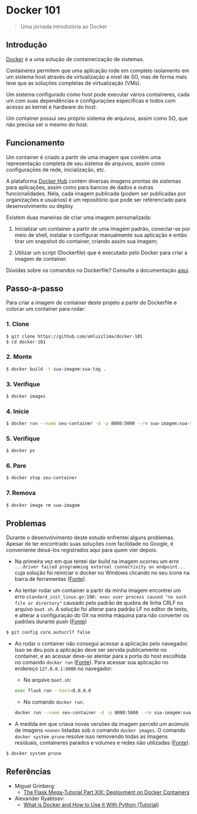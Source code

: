 # Docker 101
> Uma jornada introdutória ao Docker

## Introdução

[Docker](https://www.docker.com/) é a uma solução de containerização de sistemas.

Containeres permitem que uma aplicação rode em completo isolamento em um sistema
host através de virtualização a nível de SO, mas de forma mais leve que as
soluções completas de virtualização (VMs).

Um sistema configurado como host pode executar vários containeres, cada um com
suas dependências e configurações específicas e todos com acesso ao kernel e hardware do host.

Um container possui seu próprio sistema de arquivos, assim como SO, que não
precisa ser o mesmo do host.

## Funcionamento

Um container é criado a partir de uma imagem que contém uma representação completa
de seu sistema de arquivos, assim como configurações de rede, inicialização, etc.

A plataforma [Docker Hub](https://hub.docker.com/) contém diversas imagens prontas de sistemas para aplicações,
assim como para bancos de dados e outras funcionalidades. Nela, cada imagem publicada (podem ser publicadas por organizações e usuários) é um repositório que
pode ser referenciado para desenvolvimento ou deploy.

Existem duas maneiras de criar uma imagem personalizada:

1. Inicializar um container a partir de uma imagem padrão, conectar-se por meio
de shell, instalar e configurar manualmente sua aplicação e então tirar um
snapshot do container, criando assim sua imagem;

2. Utilizar um script (Dockerfile) que é executado pelo Docker para criar a imagem
de container.

Dúvidas sobre os comandos no Dockerfile? Consulte a documentação [aqui](https://docs.docker.com/engine/reference/builder/).


## Passo-a-passo
Para criar a imagem de container deste projeto a partir do Dockerfile e colocar
um container para rodar:

### 1. Clone
```sh
$ git clone https://github.com/umluizlima/docker-101
$ cd docker-101
```

### 2. Monte
```sh
$ docker build -t sua-imagem:sua-tag .
```

### 3. Verifique
```sh
$ docker images
```

### 4. Inicie
```sh
$ docker run --name seu-container -d -p 8080:5000 --rm sua-imagem:sua-tag
```

### 5. Verifique
```sh
$ docker ps
```

### 6. Pare
```sh
$ docker stop seu-container
```

### 7. Remova
```sh
$ docker image rm sua-imagem
```

## Problemas
Durante o desenvolvimento deste estudo enfrentei alguns problemas. Apesar de ter encontrado suas soluções com facilidade no Google, é conveniente deixá-los registrados aqui para quem vier depois.


- Na primeira vez em que tentei dar build na imagem ocorreu um erro `...driver failed programming external connectivity on endpoint...` cuja solução foi reiniciar o docker no Windows clicando no seu ícone na barra de ferramentas ([Fonte](https://stackoverflow.com/questions/44414130/docker-on-windows-10-driver-failed-programming-external-connectivity-on-endpoin)).

- Ao tentar rodar um container a partir da minha imagem encontrei um erro `standard_init_linux.go:190: exec user process caused "no such file or directory"` causado pelo padrão de quebra de linha CRLF no arquivo `boot.sh`. A solução foi alterar para padrão LF no editor de texto, e alterar a configuração do Git na minha máquina para não converter os padrões durante push ([Fonte](https://stackoverflow.com/questions/51508150/standard-init-linux-go190-exec-user-process-caused-no-such-file-or-directory))
```sh
$ git config core.autocrlf false
```

- Ao rodar o container não consegui acessar a aplicação pelo navegador. Isso se deu pois a aplicação deve ser servida publicamente no container, e ao acessar deve-se atentar para a porta do host escolhida no comando `docker run` ([Fonte](https://stackoverflow.com/questions/30323224/deploying-a-minimal-flask-app-in-docker-server-connection-issues)). Para acessar sua aplicação no endereço `127.0.0.1:8000` no navegador:
  - No arquivo `boot.sh`:
  ```sh
  exec flask run --host=0.0.0.0
  ```
  - No comando `docker run`:
  ```sh
  docker run --name seu-container -d -p 8080:5000 --rm sua-imagem:sua-tag
  ```

- A medida em que criava novas versões da imagem percebi um acúmulo de imagens `<none>` listadas sob o comando `docker images`. O comando `docker system prune` resolve isso removendo todas as imagens residuais, containeres parados e volumes e redes não utilizadas ([Fonte](https://forums.docker.com/t/how-to-remove-none-images-after-building/7050/14)).
```sh
$ docker system prune
```

## Referências
- Miguel Grinberg:
  - [The Flask Mega-Tutorial Part XIX: Deployment on Docker Containers](https://blog.miguelgrinberg.com/post/the-flask-mega-tutorial-part-xix-deployment-on-docker-containers)
- Alexander Ryabtsev:
  - [What is Docker and How to Use it With Python (Tutorial)](https://djangostars.com/blog/what-is-docker-and-how-to-use-it-with-python/)
